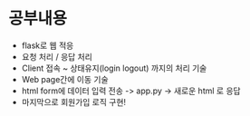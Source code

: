 # 공부내용

+ flask로 웹 적응
+ 요청 처리 / 응답 처리
+ Client 접속 ~ 상태유지(login logout) 까지의 처리 기술
+ Web page간에 이동 기술
+ html form에 데이터 입력 전송 -> app.py -> 새로운 html 로 응답
+ 마지막으로 회원가입 로직 구현!
